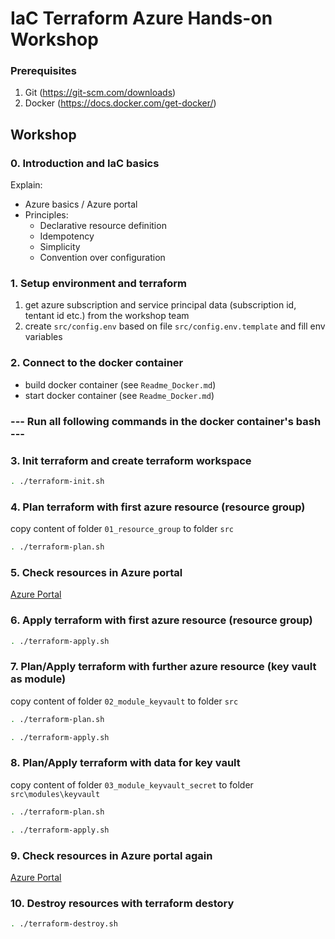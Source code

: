 # IaC Terraform Azure Hands-on Workshop

### Prerequisites
1. Git (https://git-scm.com/downloads)
2. Docker (https://docs.docker.com/get-docker/)

## Workshop

### 0. Introduction and IaC basics

Explain:
- Azure basics / Azure portal
- Principles:
    - Declarative resource definition
    - Idempotency
    - Simplicity
    - Convention over configuration

### 1. Setup environment and terraform
1. get azure subscription and service principal data (subscription id, tentant id etc.) from the workshop team
2. create `src/config.env` based on file `src/config.env.template` and fill env variables

### 2. Connect to the docker container

- build docker container (see `Readme_Docker.md`)
- start docker container (see `Readme_Docker.md`)

### --- Run all following commands in the docker container's bash ---

### 3. Init terraform and create terraform workspace

```bash
. ./terraform-init.sh
```

### 4. Plan terraform with first azure resource (resource group)
copy content of folder `01_resource_group` to folder `src`
```bash
. ./terraform-plan.sh
```

### 5. Check resources in Azure portal
[Azure Portal](https://portal.azure.com/)

### 6. Apply terraform with first azure resource (resource group)
```bash
. ./terraform-apply.sh
```

### 7. Plan/Apply terraform with further azure resource (key vault as module)
copy content of folder `02_module_keyvault` to folder `src`
```bash
. ./terraform-plan.sh
```
```bash
. ./terraform-apply.sh
```

### 8. Plan/Apply terraform with data for key vault
copy content of folder `03_module_keyvault_secret` to folder `src\modules\keyvault`
```bash
. ./terraform-plan.sh
```
```bash
. ./terraform-apply.sh
```

### 9. Check resources in Azure portal again
[Azure Portal](https://portal.azure.com/)

### 10. Destroy resources with terraform destory
```bash
. ./terraform-destroy.sh
```
